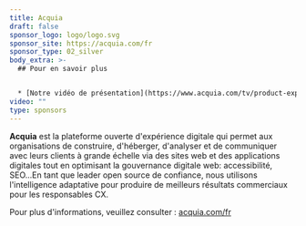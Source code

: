 ```yaml
---
title: Acquia
draft: false
sponsor_logo: logo/logo.svg
sponsor_site: https://acquia.com/fr
sponsor_type: 02_silver
body_extra: >-
  ## Pour en savoir plus


  * [Notre vidéo de présentation](https://www.acquia.com/tv/product-explainers/drupal-hosting)
video: ""
type: sponsors
---
```

**Acquia** est la plateforme ouverte d'expérience digitale qui permet aux organisations de construire, d'héberger, d'analyser et de communiquer avec leurs clients à grande échelle via des sites web et des applications digitales tout en optimisant la gouvernance digitale web: accessibilité, SEO...En tant que leader open source de confiance, nous utilisons l'intelligence adaptative pour produire de meilleurs résultats commerciaux pour les responsables CX. 



Pour plus d'informations, veuillez consulter : [acquia.com/fr](https://acquia.com/fr)
